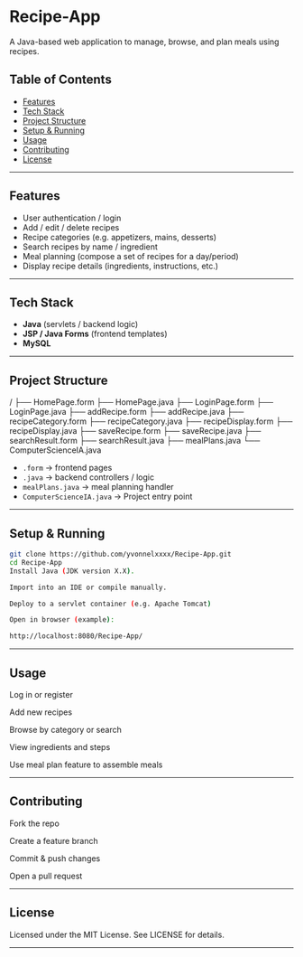 # Recipe-App

A Java-based web application to manage, browse, and plan meals using recipes.

## Table of Contents

- [Features](#features)
- [Tech Stack](#tech-stack)
- [Project Structure](#project-structure)
- [Setup & Running](#setup--running)
- [Usage](#usage)
- [Contributing](#contributing)
- [License](#license)

---

## Features

- User authentication / login  
- Add / edit / delete recipes  
- Recipe categories (e.g. appetizers, mains, desserts)  
- Search recipes by name / ingredient  
- Meal planning (compose a set of recipes for a day/period)  
- Display recipe details (ingredients, instructions, etc.)

---

## Tech Stack

- **Java** (servlets / backend logic)  
- **JSP / Java Forms** (frontend templates)  
- **MySQL**

---

## Project Structure
/
├── HomePage.form
├── HomePage.java
├── LoginPage.form
├── LoginPage.java
├── addRecipe.form
├── addRecipe.java
├── recipeCategory.form
├── recipeCategory.java
├── recipeDisplay.form
├── recipeDisplay.java
├── saveRecipe.form
├── saveRecipe.java
├── searchResult.form
├── searchResult.java
├── mealPlans.java
└── ComputerScienceIA.java

- `.form` → frontend pages  
- `.java` → backend controllers / logic  
- `mealPlans.java` → meal planning handler  
- `ComputerScienceIA.java` → Project entry point

---

## Setup & Running

```bash
git clone https://github.com/yvonnelxxxx/Recipe-App.git
cd Recipe-App
Install Java (JDK version X.X).

Import into an IDE or compile manually.

Deploy to a servlet container (e.g. Apache Tomcat)

Open in browser (example):

http://localhost:8080/Recipe-App/

```
---

## Usage

Log in or register

Add new recipes

Browse by category or search

View ingredients and steps

Use meal plan feature to assemble meals

---

## Contributing

Fork the repo

Create a feature branch

Commit & push changes

Open a pull request

---

## License

Licensed under the MIT License. See LICENSE for details.


---